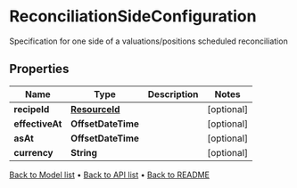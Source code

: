 

# ReconciliationSideConfiguration

Specification for one side of a valuations/positions scheduled reconciliation

## Properties

| Name | Type | Description | Notes |
|------------ | ------------- | ------------- | -------------|
|**recipeId** | [**ResourceId**](ResourceId.md) |  |  [optional] |
|**effectiveAt** | **OffsetDateTime** |  |  [optional] |
|**asAt** | **OffsetDateTime** |  |  [optional] |
|**currency** | **String** |  |  [optional] |



[Back to Model list](../README.md#documentation-for-models) &#8226; [Back to API list](../README.md#documentation-for-api-endpoints) &#8226; [Back to README](../README.md)


